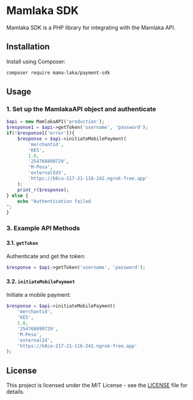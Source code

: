 
# Mamlaka SDK

Mamlaka SDK is a PHP library for integrating with the Mamlaka API.

## Installation

Install using Composer:

```bash
composer require mama-laka/payment-sdk
```

## Usage

### 1. Set up the MamlakaAPI object and authenticate

```php
$api = new MamlakaAPI('production');
$response1 = $api->getToken('username', 'password');
if(!$response1['error']){
    $response = $api->initiateMobilePayment(
        'merchantid',
        'KES',
        1.0,
        '254768899729',
        'M-Pesa',
        'externalId3',
        'https://b8ca-217-21-116-242.ngrok-free.app'
    );
    print_r($response);
} else {
    echo "Authentication failed
";
}
```


### 3. Example API Methods

#### 3.1. `getToken`
Authenticate and get the token:

```php
$response = $api->getToken('username', 'password');
```

#### 3.2. `initiateMobilePayment`
Initiate a mobile payment:

```php
$response = $api->initiateMobilePayment(
    'merchantid',
    'KES',
    1.0,
    '254768899729',
    'M-Pesa',
    'externalId',
    'https://b8ca-217-21-116-242.ngrok-free.app'
);
```

## License

This project is licensed under the MIT License - see the [LICENSE](LICENSE) file for details.